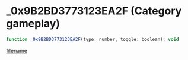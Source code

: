 # _0x9B2BD3773123EA2F (Category gameplay)

```js
function _0x9B2BD3773123EA2F(type: number, toggle: boolean): void
```

[filename](_0x9B2BD3773123EA2F_m.md ':include')